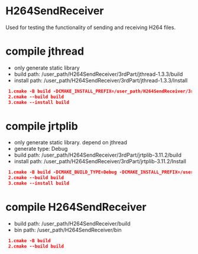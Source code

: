 # H264SendReceiver
Used for testing the functionality of sending and receiving H264 files.

# compile jthread

- only generate static library
- build path: /user_path/H264SendReceiver/3rdPart/jthread-1.3.3/build
- install path: /user_path/H264SendReceiver/3rdPart/jthread-1.3.3/Install

``` cmake 
 1.cmake -B build -DCMAKE_INSTALL_PREFIX=/user_path/H264SendReceiver/3rdPart/jthread-1.3.3/Install -DJTHREAD_COMPILE_STATIC_ONLY=ON
 2.cmake --build build
 3.cmake --install build
```

# compile jrtplib

- only generate static library. depend on jthread
- generate type: Debug
- build path: /user_path/H264SendReceiver/3rdPart/jrtplib-3.11.2/build
- install path: /user_path/H264SendReceiver/3rdPart/jrtplib-3.11.2/Install

``` cmake
 1.cmake -B build -DCMAKE_BUILD_TYPE=Debug -DCMAKE_INSTALL_PREFIX=/user_path/h264SendReceiver/3rdPart/jrtplib-3.11.2/Install -DJTHREAD_ENABLED=ON -DJThread_DIR=/user_path/h264SendReceiver/3rdPart/jthread-1.3.3/Install/lib/cmake/JThread -DJRTPLIB_COMPILE_STATIC=ON
 2.cmake --build build
 3.cmake --install build
```

# compile H264SendReceiver

- build path: /user_path/H264SendReceiver/build
- bin path: /user_path/H264SendReceiver/bin

``` cmake
 1.cmake -B build 
 2.cmake --build build
```
